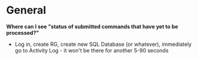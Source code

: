 # General

**Where can I see "status of submitted commands that have yet to be processed?"**
- Log in, create RG, create new SQL Database (or whatever), immediately go to Activity Log - it won't be there for another 5-90 seconds

